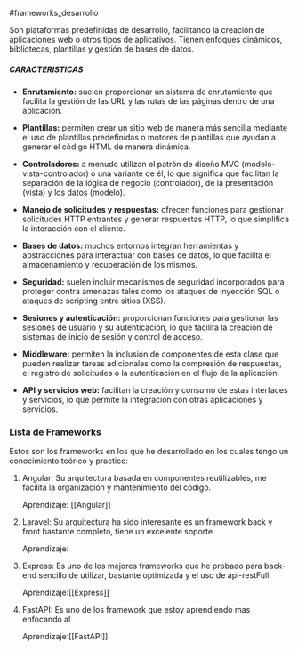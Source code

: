 #frameworks_desarrollo

Son plataformas predefinidas de desarrollo, facilitando la creación de aplicaciones web o otros tipos de aplicativos. Tienen enfoques dinámicos, bibliotecas, plantillas y gestión de bases de datos.

##### CARACTERISTICAS

- **Enrutamiento:** suelen proporcionar un sistema de enrutamiento que facilita la gestión de las URL y las rutas de las páginas dentro de una aplicación.

- **Plantillas:** permiten crear un sitio web de manera más sencilla mediante el uso de plantillas predefinidas o motores de plantillas que ayudan a generar el código HTML de manera dinámica.

- **Controladores:** a menudo utilizan el patrón de diseño MVC (modelo-vista-controlador) o una variante de él, lo que significa que facilitan la separación de la lógica de negocio (controlador), de la presentación (vista) y los datos (modelo).

- **Manejo de solicitudes y respuestas:** ofrecen funciones para gestionar solicitudes HTTP entrantes y generar respuestas HTTP, lo que simplifica la interacción con el cliente.

- **Bases de datos:** muchos entornos integran herramientas y abstracciones para interactuar con bases de datos, lo que facilita el almacenamiento y recuperación de los mismos.

- **Seguridad:** suelen incluir mecanismos de seguridad incorporados para proteger contra amenazas tales como los ataques de inyección SQL o ataques de scripting entre sitios (XSS).

- **Sesiones y autenticación:** proporcionan funciones para gestionar las sesiones de usuario y su autenticación, lo que facilita la creación de sistemas de inicio de sesión y control de acceso.

- **Middleware:** permiten la inclusión de componentes de esta clase que pueden realizar tareas adicionales como la compresión de respuestas, el registro de solicitudes o la autenticación en el flujo de la aplicación.

- **API y servicios web:** facilitan la creación y consumo de estas interfaces y servicios, lo que permite la integración con otras aplicaciones y servicios.


### Lista de Frameworks 

Estos son los frameworks en los que he desarrollado en los cuales tengo un conocimiento teórico y practico:

1. Angular: Su arquitectura basada en componentes reutilizables, me facilita la organización y mantenimiento del código.
   
   Aprendizaje: [[Angular]]
   
2. Laravel:  Su arquitectura ha sido interesante es un framework back y front bastante completo, tiene un excelente soporte.
   
   Aprendizaje: 
   
3. Express: Es uno de los mejores frameworks que he probado para back-end sencillo de utilizar, bastante optimizada y el uso de api-restFull.
   
   Aprendizaje:[[Express]]

4.  FastAPI:  Es uno de los framework que estoy aprendiendo mas enfocando al 

	Aprendizaje:[[FastAPI]]